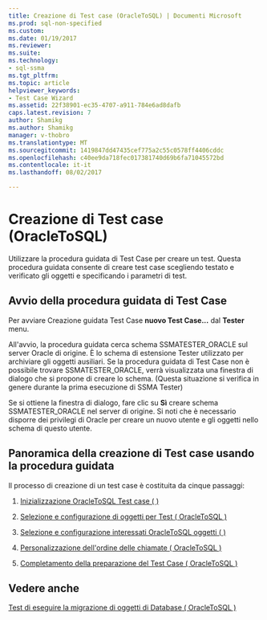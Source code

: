 ```yaml
---
title: Creazione di Test case (OracleToSQL) | Documenti Microsoft
ms.prod: sql-non-specified
ms.custom: 
ms.date: 01/19/2017
ms.reviewer: 
ms.suite: 
ms.technology:
- sql-ssma
ms.tgt_pltfrm: 
ms.topic: article
helpviewer_keywords:
- Test Case Wizard
ms.assetid: 22f38901-ec35-4707-a911-784e6ad8dafb
caps.latest.revision: 7
author: Shamikg
ms.author: Shamikg
manager: v-thobro
ms.translationtype: MT
ms.sourcegitcommit: 1419847dd47435cef775a2c55c0578ff4406cddc
ms.openlocfilehash: c40ee9da718fec017381740d69b6fa71045572bd
ms.contentlocale: it-it
ms.lasthandoff: 08/02/2017

---
```

# <a name="creating-test-cases-oracletosql"></a>Creazione di Test case (OracleToSQL)
Utilizzare la procedura guidata di Test Case per creare un test. Questa procedura guidata consente di creare test case scegliendo testato e verificato gli oggetti e specificando i parametri di test.  
  
## <a name="starting-the-test-case-wizard"></a>Avvio della procedura guidata di Test Case  
Per avviare Creazione guidata Test Case **nuovo Test Case...** dal **Tester** menu.  
  
All'avvio, la procedura guidata cerca schema SSMATESTER_ORACLE sul server Oracle di origine. È lo schema di estensione Tester utilizzato per archiviare gli oggetti ausiliari. Se la procedura guidata di Test Case non è possibile trovare SSMATESTER_ORACLE, verrà visualizzata una finestra di dialogo che si propone di creare lo schema. (Questa situazione si verifica in genere durante la prima esecuzione di SSMA Tester)  
  
Se si ottiene la finestra di dialogo, fare clic su **Sì** creare schema SSMATESTER_ORACLE nel server di origine. Si noti che è necessario disporre dei privilegi di Oracle per creare un nuovo utente e gli oggetti nello schema di questo utente.  
  
## <a name="overview-of-creating-test-cases-using-the-wizard"></a>Panoramica della creazione di Test case usando la procedura guidata  
Il processo di creazione di un test case è costituita da cinque passaggi:  
  
1.  [Inizializzazione OracleToSQL Test case &#40; &#41;](../../ssma/oracle/initializing-test-cases-oracletosql.md)  
  
2.  [Selezione e configurazione di oggetti per Test &#40; OracleToSQL &#41;](../../ssma/oracle/selecting-and-configuring-objects-to-test-oracletosql.md)  
  
3.  [Selezione e configurazione interessati OracleToSQL oggetti &#40; &#41;](../../ssma/oracle/selecting-and-configuring-affected-objects-oracletosql.md)  
  
4.  [Personalizzazione dell'ordine delle chiamate &#40; OracleToSQL &#41;](../../ssma/oracle/customizing-calls-order-oracletosql.md)  
  
5.  [Completamento della preparazione del Test Case &#40; OracleToSQL &#41;](../../ssma/oracle/finishing-test-case-preparation-oracletosql.md)  
  
## <a name="see-also"></a>Vedere anche  
[Test di eseguire la migrazione di oggetti di Database &#40; OracleToSQL &#41;](../../ssma/oracle/testing-migrated-database-objects-oracletosql.md)  
  

